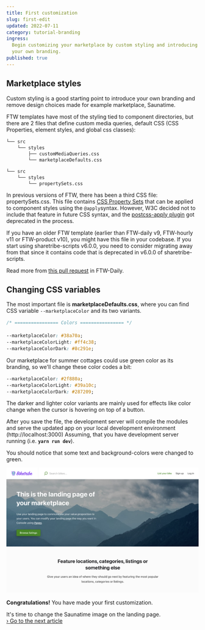 ```yaml
---
title: First customization
slug: first-edit
updated: 2022-07-11
category: tutorial-branding
ingress:
  Begin customizing your marketplace by custom styling and introducing
  your own branding.
published: true
---
```


## Marketplace styles

Custom styling is a good starting point to introduce your own branding
and remove design choices made for example marketplace, Saunatime.

FTW templates have most of the styling tied to component directories,
but there are 2 files that define custom media queries, default CSS (CSS
Properties, element styles, and global css classes):

```shell
└── src
    └── styles
        ├── customMediaQueries.css
        └── marketplaceDefaults.css
```

<extrainfo title="I have a propertySets.css file. What is that?">

```shell
└── src
    └── styles
        └── propertySets.css
```

In previous versions of FTW, there has been a third CSS
file: propertySets.css. This file contains [CSS Property Sets](https://chromestatus.com/feature/5753701012602880) that can be applied to component styles using the `@apply`syntax.
However, W3C decided not to include that feature in future CSS syntax, and the [postcss-apply plugin](https://github.com/pascalduez/postcss-apply) got deprecated in the process.

If you have an older FTW template (earlier than FTW-daily v9,
FTW-hourly v11 or FTW-product v10), you might have this file in your
codebase. If you start using sharetribe-scripts v6.0.0, you need to
consider migrating away from that since it contains code that is
deprecated in v6.0.0 of sharetribe-scripts.

Read more from [this pull request](https://github.com/sharetribe/ftw-daily/pull/1531) in FTW-Daily.


</extrainfo>

## Changing CSS variables

The most important file is **marketplaceDefaults.css**, where you can
find CSS variable `--marketplaceColor` and its two variants.

```css
/* ================ Colors ================ */

--marketplaceColor: #38a70a;
--marketplaceColorLight: #ff4c38;
--marketplaceColorDark: #8c291e;
```

Our marketplace for summer cottages could use green color as its
branding, so we'll change these color codes a bit:

```css
--marketplaceColor: #2f880a;
--marketplaceColorLight: #39a10c;
--marketplaceColorDark: #287209;
```

The darker and lighter color variants are mainly used for effects like
color change when the cursor is hovering on top of a button.

After you save the file, the development server will compile the modules
and serve the updated app on your local development environment
(http://localhost:3000) Assuming, that you have development server
running (i.e. **`yarn run dev`**).

You should notice that some text and background-colors were changed to
green.

![Hero section after changing the marketplace color](./marketplace-color-changed.png)

**Congratulations!** You have made your first customization.

It's time to change the Saunatime image on the landing page.<br />
[› Go to the next article](/tutorial/change-image-assets/)
